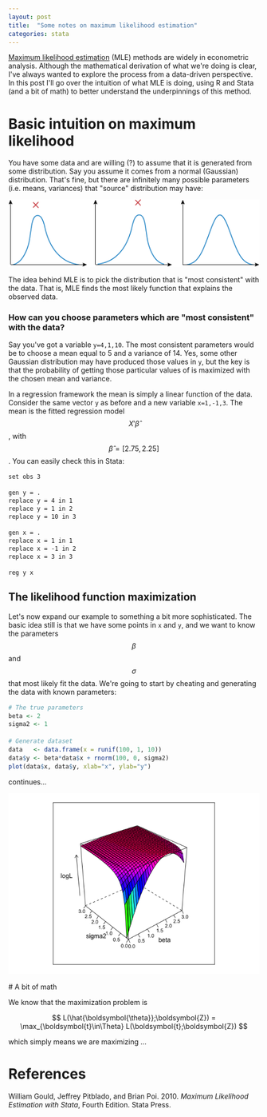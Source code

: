 ```yaml
---
layout: post
title:  "Some notes on maximum likelihood estimation"
categories: stata
---
```


[Maximum likelihood estimation](https://en.wikipedia.org/wiki/Maximum_likelihood_estimation) (MLE) methods are widely in econometric analysis. Although the mathematical derivation of what we're doing is clear, I've always wanted to explore the process from a data-driven perspective. In this post I'll go over the intuition of what MLE is doing, using R and Stata (and a bit of math) to better understand the underpinnings of this method.

# Basic intuition on maximum likelihood

You have some data and are willing (?) to assume that it is generated from some distribution. Say you assume it comes from a normal (Gaussian) distribution. That's fine, but there are infinitely many possible parameters (i.e. means, variances) that "source" distribution may have:

![Possible normal distributions](/files/convergence_notes-gaussian_dists.png "Which distribution is producing my data?")

The idea behind MLE is to pick the distribution that is "most consistent" with the data. That is, MLE finds the most likely function that explains the observed data.

### How can you choose parameters which are "most consistent" with the data?

Say you've got a variable `y=4,1,10`. The most consistent parameters would be to choose a mean equal to 5 and a variance of 14. Yes, some other Gaussian distribution may have produced those values in `y`, but the key is that the probability of getting those particular values of is maximized with the chosen mean and variance.

In a regression framework the mean is simply a linear function of the data. Consider the same vector `y` as before and a new variable `x=1,-1,3`. The mean is the fitted regression model $$X' \hat\beta$$, with $$\hat\beta=[2.75, 2.25]$$. You can easily check this in Stata:

```
set obs 3

gen y = .
replace y = 4 in 1
replace y = 1 in 2
replace y = 10 in 3

gen x = .
replace x = 1 in 1
replace x = -1 in 2
replace x = 3 in 3

reg y x
```

## The likelihood function maximization

Let's now expand our example to something a bit more sophisticated. The basic idea still is that we have some points in `x` and `y`, and we want to know the parameters $$\beta$$ and $$\sigma$$ that most likely fit the data. We're going to start by cheating and generating the data with known parameters:

```R
# The true parameters
beta <- 2
sigma2 <- 1

# Generate dataset
data   <- data.frame(x = runif(100, 1, 10))
data$y <- beta*data$x + rnorm(100, 0, sigma2)
plot(data$x, data$y, xlab="x", ylab="y")
```

continues...

![Plot of likelihood function](/files/mle_max_plot.png "There is a maximum somewhere")

# A bit of math

We know that the maximization problem is

$$ L(\hat{\boldsymbol{\theta}};\boldsymbol{Z}) = \max_{\boldsymbol{t}\in\Theta} L(\boldsymbol{t};\boldsymbol{Z}) $$

which simply means we are maximizing ...

# References
William Gould, Jeffrey Pitblado, and Brian Poi. 2010.  *Maximum Likelihood Estimation with Stata*, Fourth Edition. Stata Press.
